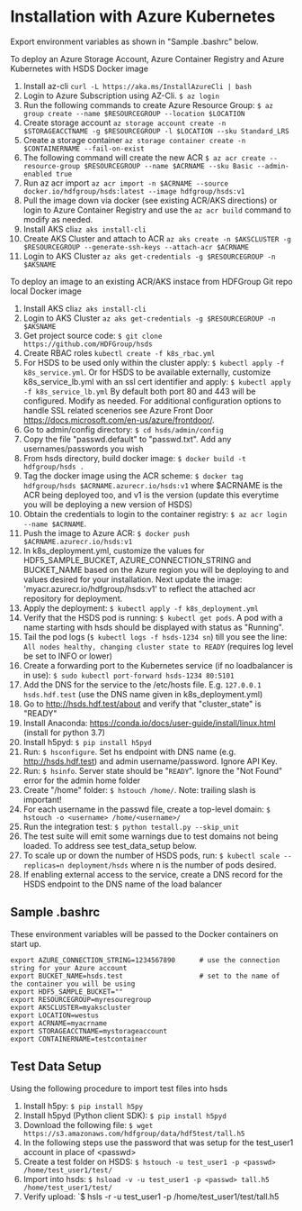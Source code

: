 Installation with Azure Kubernetes
============================

Export environment variables as shown in "Sample .bashrc" below.

To deploy an Azure Storage Account, Azure Container Registry and Azure Kubernetes with HSDS Docker image

1. Install az-cli `curl -L https://aka.ms/InstallAzureCli | bash`
2. Login to Azure Subscription using AZ-Cli. `$ az login`
3. Run the following commands to create Azure Resource Group:
        `$ az group create --name $RESOURCEGROUP --location $LOCATION`
4. Create storage account `az storage account create -n $STORAGEACCTNAME -g $RESOURCEGROUP -l $LOCATION --sku Standard_LRS`
5. Create a storage container `az storage container create -n $CONTAINERNAME --fail-on-exist`
6. The following command will create the new ACR
        `$ az acr create --resource-group $RESOURCEGROUP --name $ACRNAME --sku Basic --admin-enabled true`
7. Run az acr import
    `az acr import -n $ACRNAME --source docker.io/hdfgroup/hsds:latest --image hdfgroup/hsds:v1`
8. Pull the image down via docker (see existing ACR/AKS directions) or login to Azure Container Registry and use the `az acr build` command to modify as needed.
9. Install AKS cli`az aks install-cli`
10. Create AKS Cluster and attach to ACR `az aks create -n $AKSCLUSTER -g $RESOURCEGROUP --generate-ssh-keys --attach-acr $ACRNAME`
11. Login to AKS Cluster `az aks get-credentials -g $RESOURCEGROUP -n $AKSNAME`

To deploy an image to an existing ACR/AKS instace from HDFGroup Git repo local Docker image

1. Install AKS cli`az aks install-cli`
2. Login to AKS Cluster `az aks get-credentials -g $RESOURCEGROUP -n $AKSNAME`
3. Get project source code: `$ git clone https://github.com/HDFGroup/hsds`
4. Create RBAC roles `kubectl create -f k8s_rbac.yml`
5. For HSDS to be used only within the cluster apply: `$ kubectl apply -f k8s_service.yml`.  Or for HSDS to be available externally, customize k8s_service_lb.yml with an ssl cert identifier and apply: `$ kubectl apply -f k8s_service_lb.yml` By default both port 80 and 443 will be configured. Modify as needed. For additional configuration options to handle SSL related scenerios see Azure Front Door <https://docs.microsoft.com/en-us/azure/frontdoor/>.
6. Go to admin/config directory: `$ cd hsds/admin/config`
7. Copy the file "passwd.default" to "passwd.txt".  Add any usernames/passwords you wish
8. From hsds directory, build docker image:  `$ docker build -t hdfgroup/hsds .`
9. Tag the docker image using the ACR scheme: `$ docker tag hdfgroup/hsds $ACRNAME.azurecr.io/hsds:v1`  where $ACRNAME is the ACR being deployed too, and v1 is the version (update this everytime you will be deploying a new version of HSDS)
10. Obtain the credentials to login to the container registry: `$ az acr login --name $ACRNAME`.
11. Push the image to Azure ACR: `$ docker push $ACRNAME.azurecr.io/hsds:v1`
12. In k8s_deployment.yml, customize the values for HDF5_SAMPLE_BUCKET, AZURE_CONNECTION_STRING and BUCKET_NAME based on the Azure region you will be deploying to and values desired for your installation. Next update the image: 'myacr.azurecr.io/hdfgroup/hsds:v1' to reflect the attached acr repository for deployment.
13. Apply the deployment: `$ kubectl apply -f k8s_deployment.yml`
14. Verify that the HSDS pod is running: `$ kubectl get pods`.  A pod with a name starting with hsds should be displayed with status as "Running".
15. Tail the pod logs (`$ kubectl logs -f hsds-1234 sn`) till you see the line: `All nodes healthy, changing cluster state to READY` (requires log level be set to INFO or lower)
16. Create a forwarding port to the Kubernetes service (if no loadbalancer is in use): `$ sudo kubectl port-forward hsds-1234 80:5101`
17. Add the DNS for the service to the /etc/hosts file.  E.g. `127.0.0.1  hsds.hdf.test` (use the DNS name given in k8s_deployment.yml)
18. Go to <http://hsds.hdf.test/about> and verify that "cluster_state" is "READY"
19. Install Anaconda: <https://conda.io/docs/user-guide/install/linux.html>  (install for python 3.7)
20. Install h5pyd: `$ pip install h5pyd`
21. Run: `$ hsconfigure`.  Set hs endpoint with DNS name (e.g. <http://hsds.hdf.test>) and admin username/password.  Ignore API Key.
22. Run: `$ hsinfo`.  Server state should be "`READY`".  Ignore the "Not Found" error for the admin home folder
23. Create "/home" folder: `$ hstouch /home/`.  Note: trailing slash is important!
24. For each username in the passwd file, create a top-level domain: `$ hstouch -o <username> /home/<username>/`
25. Run the integration test: `$ python testall.py --skip_unit`
26. The test suite will emit some warnings due to test domains not being loaded.  To address see test_data_setup below.
27. To scale up or down the number of HSDS pods, run: `$ kubectl scale --replicas=n deployment/hsds` where n is the number of pods desired.
28. If enabling external access to the service, create a DNS record for the HSDS endpoint to the DNS name of the load balancer

Sample .bashrc
--------------

These environment variables will be passed to the Docker containers on start up.

    export AZURE_CONNECTION_STRING=1234567890      # use the connection string for your Azure account 
    export BUCKET_NAME=hsds.test                   # set to the name of the container you will be using
    export HDF5_SAMPLE_BUCKET=""
    export RESOURCEGROUP=myresouregroup
    export AKSCLUSTER=myakscluster
    export LOCATION=westus
    export ACRNAME=myacrname
    export STORAGEACCTNAME=mystorageaccount
    export CONTAINERNAME=testcontainer


Test Data Setup
---------------

Using the following procedure to import test files into hsds

1. Install h5py: `$ pip install h5py`
2. Install h5pyd (Python client SDK): `$ pip install h5pyd`
3. Download the following file: `$ wget https://s3.amazonaws.com/hdfgroup/data/hdf5test/tall.h5`
4. In the following steps use the password that was setup for the test_user1 account in place of \<passwd\>
5. Create a test folder on HSDS: `$ hstouch -u test_user1 -p <passwd> /home/test_user1/test/` 
6. Import into hsds: `$ hsload -v -u test_user1 -p <passwd> tall.h5 /home/test_user1/test/`
7. Verify upload: `$ hsls -r -u test_user1 -p <passwd> /home/test_user1/test/tall.h5
